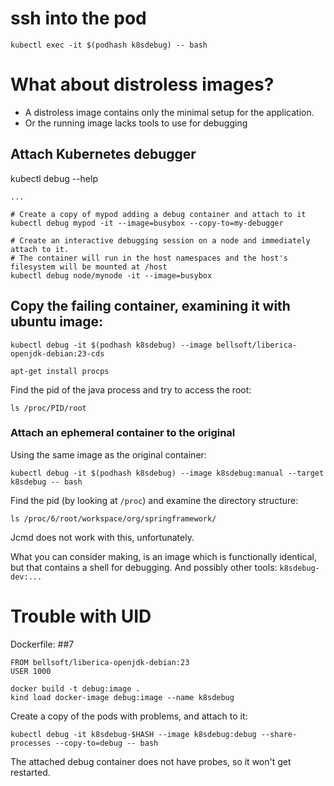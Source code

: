 # ssh into the pod

```shell
kubectl exec -it $(podhash k8sdebug) -- bash
```

# What about distroless images?

- A distroless image contains only the minimal setup for the application.
- Or the running image lacks tools to use for debugging


## Attach Kubernetes debugger

kubectl debug --help

    ...

    # Create a copy of mypod adding a debug container and attach to it
    kubectl debug mypod -it --image=busybox --copy-to=my-debugger
   
    # Create an interactive debugging session on a node and immediately attach to it.
    # The container will run in the host namespaces and the host's filesystem will be mounted at /host
    kubectl debug node/mynode -it --image=busybox

## Copy the failing container, examining it with ubuntu image:

```shell
kubectl debug -it $(podhash k8sdebug) --image bellsoft/liberica-openjdk-debian:23-cds
```

    apt-get install procps    

Find the pid of the java process and try to access the root:

    ls /proc/PID/root


### Attach an ephemeral container to the original

Using the same image as the original container:

```shell
kubectl debug -it $(podhash k8sdebug) --image k8sdebug:manual --target k8sdebug -- bash
```

Find the pid (by looking at `/proc`) and examine the directory structure:

    ls /proc/6/root/workspace/org/springframework/

Jcmd does not work with this, unfortunately. 

What you can consider making, is an image which is functionally identical, but that
contains a shell for debugging. And possibly other tools: `k8sdebug-dev:...`

# Trouble with UID

Dockerfile: ##7

    FROM bellsoft/liberica-openjdk-debian:23
    USER 1000

```shell
docker build -t debug:image .
kind load docker-image debug:image --name k8sdebug
```

Create a copy of the pods with problems, and attach to it:

    kubectl debug -it k8sdebug-$HASH --image k8sdebug:debug --share-processes --copy-to=debug -- bash

The attached debug container does not have probes, so it won't get restarted.
